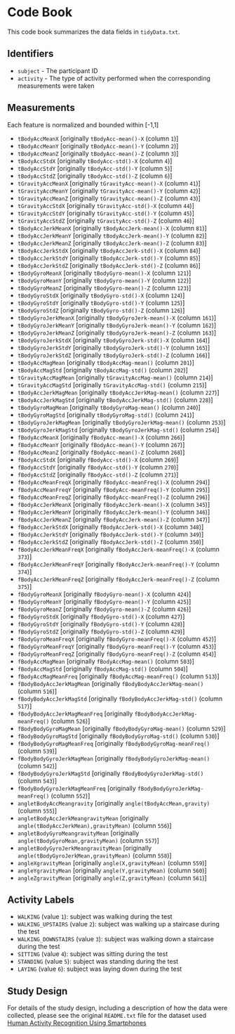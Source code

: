 # Code Book

This code book summarizes the data fields in `tidyData.txt`.

## Identifiers

* `subject` - The participant ID
* `activity` - The type of activity performed when the corresponding measurements were taken

## Measurements

Each feature is normalized and bounded within [-1,1]

* `tBodyAccMeanX` [originally `tBodyAcc-mean()-X` (column `1`)]
* `tBodyAccMeanY` [originally `tBodyAcc-mean()-Y` (column `2`)]
* `tBodyAccMeanZ` [originally `tBodyAcc-mean()-Z` (column `3`)]
* `tBodyAccStdX` [originally `tBodyAcc-std()-X` (column `4`)]
* `tBodyAccStdY` [originally `tBodyAcc-std()-Y` (column `5`)]
* `tBodyAccStdZ` [originally `tBodyAcc-std()-Z` (column `6`)]
* `tGravityAccMeanX` [originally `tGravityAcc-mean()-X` (column `41`)]
* `tGravityAccMeanY` [originally `tGravityAcc-mean()-Y` (column `42`)]
* `tGravityAccMeanZ` [originally `tGravityAcc-mean()-Z` (column `43`)]
* `tGravityAccStdX` [originally `tGravityAcc-std()-X` (column `44`)]
* `tGravityAccStdY` [originally `tGravityAcc-std()-Y` (column `45`)]
* `tGravityAccStdZ` [originally `tGravityAcc-std()-Z` (column `46`)]
* `tBodyAccJerkMeanX` [originally `tBodyAccJerk-mean()-X` (column `81`)]
* `tBodyAccJerkMeanY` [originally `tBodyAccJerk-mean()-Y` (column `82`)]
* `tBodyAccJerkMeanZ` [originally `tBodyAccJerk-mean()-Z` (column `83`)]
* `tBodyAccJerkStdX` [originally `tBodyAccJerk-std()-X` (column `84`)]
* `tBodyAccJerkStdY` [originally `tBodyAccJerk-std()-Y` (column `85`)]
* `tBodyAccJerkStdZ` [originally `tBodyAccJerk-std()-Z` (column `86`)]
* `tBodyGyroMeanX` [originally `tBodyGyro-mean()-X` (column `121`)]
* `tBodyGyroMeanY` [originally `tBodyGyro-mean()-Y` (column `122`)]
* `tBodyGyroMeanZ` [originally `tBodyGyro-mean()-Z` (column `123`)]
* `tBodyGyroStdX` [originally `tBodyGyro-std()-X` (column `124`)]
* `tBodyGyroStdY` [originally `tBodyGyro-std()-Y` (column `125`)]
* `tBodyGyroStdZ` [originally `tBodyGyro-std()-Z` (column `126`)]
* `tBodyGyroJerkMeanX` [originally `tBodyGyroJerk-mean()-X` (column `161`)]
* `tBodyGyroJerkMeanY` [originally `tBodyGyroJerk-mean()-Y` (column `162`)]
* `tBodyGyroJerkMeanZ` [originally `tBodyGyroJerk-mean()-Z` (column `163`)]
* `tBodyGyroJerkStdX` [originally `tBodyGyroJerk-std()-X` (column `164`)]
* `tBodyGyroJerkStdY` [originally `tBodyGyroJerk-std()-Y` (column `165`)]
* `tBodyGyroJerkStdZ` [originally `tBodyGyroJerk-std()-Z` (column `166`)]
* `tBodyAccMagMean` [originally `tBodyAccMag-mean()` (column `201`)]
* `tBodyAccMagStd` [originally `tBodyAccMag-std()` (column `202`)]
* `tGravityAccMagMean` [originally `tGravityAccMag-mean()` (column `214`)]
* `tGravityAccMagStd` [originally `tGravityAccMag-std()` (column `215`)]
* `tBodyAccJerkMagMean` [originally `tBodyAccJerkMag-mean()` (column `227`)]
* `tBodyAccJerkMagStd` [originally `tBodyAccJerkMag-std()` (column `228`)]
* `tBodyGyroMagMean` [originally `tBodyGyroMag-mean()` (column `240`)]
* `tBodyGyroMagStd` [originally `tBodyGyroMag-std()` (column `241`)]
* `tBodyGyroJerkMagMean` [originally `tBodyGyroJerkMag-mean()` (column `253`)]
* `tBodyGyroJerkMagStd` [originally `tBodyGyroJerkMag-std()` (column `254`)]
* `fBodyAccMeanX` [originally `fBodyAcc-mean()-X` (column `266`)]
* `fBodyAccMeanY` [originally `fBodyAcc-mean()-Y` (column `267`)]
* `fBodyAccMeanZ` [originally `fBodyAcc-mean()-Z` (column `268`)]
* `fBodyAccStdX` [originally `fBodyAcc-std()-X` (column `269`)]
* `fBodyAccStdY` [originally `fBodyAcc-std()-Y` (column `270`)]
* `fBodyAccStdZ` [originally `fBodyAcc-std()-Z` (column `271`)]
* `fBodyAccMeanFreqX` [originally `fBodyAcc-meanFreq()-X` (column `294`)]
* `fBodyAccMeanFreqY` [originally `fBodyAcc-meanFreq()-Y` (column `295`)]
* `fBodyAccMeanFreqZ` [originally `fBodyAcc-meanFreq()-Z` (column `296`)]
* `fBodyAccJerkMeanX` [originally `fBodyAccJerk-mean()-X` (column `345`)]
* `fBodyAccJerkMeanY` [originally `fBodyAccJerk-mean()-Y` (column `346`)]
* `fBodyAccJerkMeanZ` [originally `fBodyAccJerk-mean()-Z` (column `347`)]
* `fBodyAccJerkStdX` [originally `fBodyAccJerk-std()-X` (column `348`)]
* `fBodyAccJerkStdY` [originally `fBodyAccJerk-std()-Y` (column `349`)]
* `fBodyAccJerkStdZ` [originally `fBodyAccJerk-std()-Z` (column `350`)]
* `fBodyAccJerkMeanFreqX` [originally `fBodyAccJerk-meanFreq()-X` (column `373`)]
* `fBodyAccJerkMeanFreqY` [originally `fBodyAccJerk-meanFreq()-Y` (column `374`)]
* `fBodyAccJerkMeanFreqZ` [originally `fBodyAccJerk-meanFreq()-Z` (column `375`)]
* `fBodyGyroMeanX` [originally `fBodyGyro-mean()-X` (column `424`)]
* `fBodyGyroMeanY` [originally `fBodyGyro-mean()-Y` (column `425`)]
* `fBodyGyroMeanZ` [originally `fBodyGyro-mean()-Z` (column `426`)]
* `fBodyGyroStdX` [originally `fBodyGyro-std()-X` (column `427`)]
* `fBodyGyroStdY` [originally `fBodyGyro-std()-Y` (column `428`)]
* `fBodyGyroStdZ` [originally `fBodyGyro-std()-Z` (column `429`)]
* `fBodyGyroMeanFreqX` [originally `fBodyGyro-meanFreq()-X` (column `452`)]
* `fBodyGyroMeanFreqY` [originally `fBodyGyro-meanFreq()-Y` (column `453`)]
* `fBodyGyroMeanFreqZ` [originally `fBodyGyro-meanFreq()-Z` (column `454`)]
* `fBodyAccMagMean` [originally `fBodyAccMag-mean()` (column `503`)]
* `fBodyAccMagStd` [originally `fBodyAccMag-std()` (column `504`)]
* `fBodyAccMagMeanFreq` [originally `fBodyAccMag-meanFreq()` (column `513`)]
* `fBodyBodyAccJerkMagMean` [originally `fBodyBodyAccJerkMag-mean()` (column `516`)]
* `fBodyBodyAccJerkMagStd` [originally `fBodyBodyAccJerkMag-std()` (column `517`)]
* `fBodyBodyAccJerkMagMeanFreq` [originally `fBodyBodyAccJerkMag-meanFreq()` (column `526`)]
* `fBodyBodyGyroMagMean` [originally `fBodyBodyGyroMag-mean()` (column `529`)]
* `fBodyBodyGyroMagStd` [originally `fBodyBodyGyroMag-std()` (column `530`)]
* `fBodyBodyGyroMagMeanFreq` [originally `fBodyBodyGyroMag-meanFreq()` (column `539`)]
* `fBodyBodyGyroJerkMagMean` [originally `fBodyBodyGyroJerkMag-mean()` (column `542`)]
* `fBodyBodyGyroJerkMagStd` [originally `fBodyBodyGyroJerkMag-std()` (column `543`)]
* `fBodyBodyGyroJerkMagMeanFreq` [originally `fBodyBodyGyroJerkMag-meanFreq()` (column `552`)]
* `angletBodyAccMeangravity` [originally `angle(tBodyAccMean,gravity)` (column `555`)]
* `angletBodyAccJerkMeangravityMean` [originally `angle(tBodyAccJerkMean),gravityMean)` (column `556`)]
* `angletBodyGyroMeangravityMean` [originally `angle(tBodyGyroMean,gravityMean)` (column `557`)]
* `angletBodyGyroJerkMeangravityMean` [originally `angle(tBodyGyroJerkMean,gravityMean)` (column `558`)]
* `angleXgravityMean` [originally `angle(X,gravityMean)` (column `559`)]
* `angleYgravityMean` [originally `angle(Y,gravityMean)` (column `560`)]
* `angleZgravityMean` [originally `angle(Z,gravityMean)` (column `561`)]

## Activity Labels

* `WALKING` (value `1`): subject was walking during the test
* `WALKING_UPSTAIRS` (value `2`): subject was walking up a staircase during the test
* `WALKING_DOWNSTAIRS` (value `3`): subject was walking down a staircase during the test
* `SITTING` (value `4`): subject was sitting during the test
* `STANDING` (value `5`): subject was standing during the test
* `LAYING` (value `6`): subject was laying down during the test

## Study Design

For details of the study design, including a description of how the data were collected, 
please see the original `README.txt` file for the dataset used 
[Human Activity Recognition Using Smartphones](http://archive.ics.uci.edu/ml/datasets/Human+Activity+Recognition+Using+Smartphones)